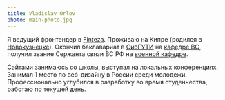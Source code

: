 ```yaml
---
title: Vladislav Orlov
photo: main-photo.jpg
---
```


Я ведущий фронтендер в [Finteza](https://www.finteza.com). Проживаю на Кипре (родился в
[Новокузнецке](https://ru.wikipedia.org/wiki/%D0%9D%D0%BE%D0%B2%D0%BE%D0%BA%D1%83%D0%B7%D0%BD%D0%B5%D1%86%D0%BA)).
Окончил баклавариат в [СибГУТИ](http://sibsutis.ru/) на [кафедре ВС](https://csc.sibsutis.ru/),
получил звание Сержанта связи ВС РФ на [военной кафедре](http://vk.sibsutis.ru/).

Сайтами занимаюсь со школы, выступал на локальных конференциях. Занимал 1 место по веб-дизайну в
России среди молодежи. Профессионально углубился в разработку во время студенчества, работаю по
текущей день.
